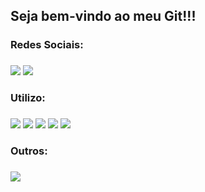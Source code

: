 ## Seja bem-vindo ao meu Git!!!

### Redes Sociais: <h3>
<a href="https://instagram.com/felipefonazo" target="_blank"><img src="https://img.shields.io/badge/-Instagram-%23E4405F?style=for-the-badge&logo=instagram&logoColor=white" target="_blank"></a>
<a href="https://www.linkedin.com/in/felipe-andrade-50156823a/" target="_blank"><img src="https://img.shields.io/badge/LinkedIn-0077B5?style=for-the-badge&logo=linkedin&logoColor=white"></a>

### Utilizo:<h3>
![](https://aleen42.github.io/badges/src/photoshop.svg)
![](https://aleen42.github.io/badges/src/premiere.svg)
![](https://img.shields.io/badge/C-00599C?style=for-the-badge&logo=c&logoColor=white)
![](https://img.shields.io/badge/JavaScript-F7DF1E?style=for-the-badge&logo=javascript&logoColor=black)
![](https://img.shields.io/badge/Visual_Studio_Code-0078D4?style=for-the-badge&logo=visual%20studio%20code&logoColor=white)
### Outros: <h3>

<a href="https://steamcommunity.com/profiles/76561198960112097/" target="_blank"><img src="https://img.shields.io/badge/Steam-000000?style=for-the-badge&logo=steam&logoColor=white"><a>

<!--
**FelipeFonazo/FelipeFonazo** is a ✨ _special_ ✨ repository because its `README.md` (this file) appears on your GitHub profile.

Here are some ideas to get you started:

- 🔭 I’m currently working on ...
- 🌱 I’m currently learning ...
- 👯 I’m looking to collaborate on ...
- 🤔 I’m looking for help with ...
- 💬 Ask me about ...
- 📫 How to reach me: ...
- 😄 Pronouns: ...
- ⚡ Fun fact: ...
-->
